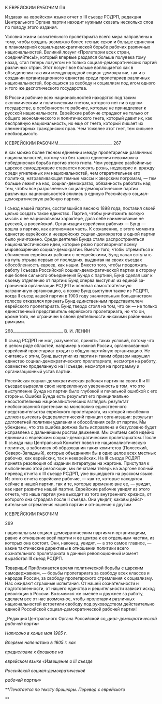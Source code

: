 К ЕВРЕЙСКИМ РАБОЧИМ П6

Издавая на еврейском языке отчет о III съезде РСДРП, редакция Центрального Орга­на партии находит нужным сказать несколько слов по поводу этого издания.

Условия жизни сознательного пролетариата всего мира направлены к тому, чтобы создать возможно более тесные связи и больше единения в планомерной социал-демократической борьбе рабочих различных национальностей. Великий лозунг «Про­летарии всех стран, соединяйтесь!», который впервые раздался больше полувека тому назад, стал теперь лозунгом не только социал-демократических партий различных стран. Этот лозунг все больше воплощается как в объединении тактики международной социал-демократии, так и в создании организационного единства среди пролетариев различных национальностей, борющихся за свободу и социализм под игом одного и того же деспотического государства.

В России рабочие всех национальностей находятся под таким экономическим и по­литическим гнетом, которого нет ни в одном государстве, в особенности те рабочие, которые не принадлежат к русской национальности. Еврейские рабочие страдают не только от общего экономического и политического гнета, который давит их, как бес­правную национальность, но еще от гнета, который лишает их элементарных граждан­ских прав. Чем тяжелее этот гнет, тем сильнее необходимость

  

К ЕВРЕЙСКИМ РАБОЧИМ____________________________ 267

в как можно более тесном единении между пролетариями различных национальностей, потому что без такого единения невозможна победоносная борьба против этого гнета. Чем усерднее разбойничье царское самодержавие старается посеять рознь, недоверие и. вражду среди угнетенных им национальностей, чем отвратительнее его политика, на­травливающая темные массы к зверским погромам, — тем больше лежит на нас, соци­ал-демократах, обязанность работать над тем, чтобы все разрозненные социал-демократические партии различных национальностей слились в единую Российскую социал-демократическую рабочую партию.

I съезд нашей партии, состоявшийся весною 1898 года, поставил своей целью соз­дать такое единство. Партия, чтобы уничтожить всякую мысль о ее национальном ха­рактере, дала себе наименование не русской, а российской. Организация еврейских ра­бочих — Бунд — вошла в партию, как автономная часть. К сожалению, с этого момента единство еврейских и нееврейских социал-демократов в одной партии было уничтоже­но. Среди деятелей Бунда стали распространяться националистические идеи, которые резко противоречат всему мировоззрению социал-демократии. Вместо того, чтобы стремиться к сближению еврейских рабочих с нееврейскими, Бунд начал вступать на путь отрыва первых от последних, выдвигая на своих съездах обособленность евреев, как нации. Вместо того, чтобы продолжать работу I съезда Российской социал-демократической партии в сторону еще более сильного объединения Бунда с партией, Бунд сделал шаг к своему отделению от партии: Бунд сперва выступил из единой за­граничной организации РСДРП и основал самостоятельную заграничную организацию, а позже Бунд выступил также из РСДРП, когда II съезд нашей партии в 1903 году зна­чительным большинством голосов отказался признать Бунд единственным представи­телем еврейского пролетариата. Бунд твердо стоял на том, что он — не только единст­венный представитель еврейского пролетариата, но что он, кроме того, не ограничен в своей деятельности никакими районными рамками.

  

268__________________________ В. И. ЛЕНИН

II съезд РСДРП не мог, разумеется, принять таких условий, потому что в целом ряде областей, например в южной России, организованный еврейский пролетариат входит в общую партийную организацию. Не считаясь с этим, Бунд выступил из партии и таким образом нарушил единство социал-демократического пролетариата, несмотря на рабо­ту, совместно проделанную на II съезде, несмотря на программу и организационный устав партии.

Российская социал-демократическая рабочая партия на своих II и III съездах вырази­ла свою непреклонную уверенность в том, что это выступление Бунда из партии было глубокой и печальной ошибкой с его стороны. Ошибка Бунда есть результат его прин­ципиально несостоятельных националистических взглядов: результат необоснованной претензии на монополию единственного представительства еврейского пролетариата, из которой неизбежно должен вытекать федералистический принцип организации: ре­зультат долголетней политики удаления и обособления себя от партии. Мы убеждены, что эта ошибка должна быть исправлена и безусловно будет исправлена с дальнейшим ростом движения. Мы считаем себя идейно едиными с еврейским социал-демократическим пролетариатом. После II съезда наш Центральный Комитет повел не националистическую политику, а заботился об образовании таких комитетов (Полес­ский, Северо-Западный), которые объединили бы в одно целое всех местных рабочих, как еврейских, так и нееврейских. На III съезде РСДРП принята резолюция об издании литературы на жаргоне. Приступая к выполнению этой резолюции, мы печатаем теперь на жаргоне полный перевод отчета о III съезде РСДРП, уже вышедшего на русском языке. Из этого отчета еврейские рабочие, — как те, которые находятся сейчас в нашей партии, так и те, которые временно вне ее, — увидят, как идет развитие нашей партии. Еврейские рабочие увидят из этого отчета, что наша партия уже выходит из того внут­реннего кризиса, от которого она страдала после II съезда. Они увидят, каковы дейст­вительные стремления нашей партии и отношение к другим

  

К ЕВРЕЙСКИМ РАБОЧИМ

  

269

  

национальным социал-демократическим партиям и организациям, равно и отношение всей партии и ее центра к ее отдельным частям, из которых она состоит. Они, наконец, увидят, — а это самое главное, — какие тактические директивы в отношении политики всего сознательного пролетариата в данный революционный момент выработал III съезд РСДРП.

Товарищи! Приближается время политической борьбы с царским самодержавием, — борьбы пролетариата за свободу всех классов и народов России, за свободу пролетар­ского стремления к социализму. Нас ожидают страшные испытания. От нашей созна­тельности и подготовленности, от нашего единства и решительности зависит исход ре­волюции в России. Возьмемся же смелее и дружнее за работу, сделаем все от нас воз­можное, чтобы пролетарии различных национальностей встретили свободу под руко­водством действительно единой Российской социал-демократической рабочей партии!

_Редакция Центрального Органа Российской со­__циал-демократической рабочей партии_

  

_Написано в конце мая 1905 г._

_Впервые напечатано в 1905 г. как_

_предисловие к брошюре на_

_еврейском языке «Извещение о_ _III_ _съезде_

_Российской социал-демократической_

_рабочей партии»_

**_Печатается по тексту брошюры. Перевод с еврейского_

**